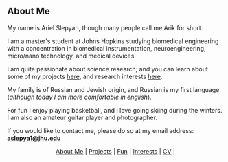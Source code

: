 ## About Me

My name is Ariel Slepyan, though many people call me Arik for short.

I am a master's student at Johns Hopkins studying biomedical engineering with a concentration in biomedical instrumentation, neuroengineering, micro/nano technology, and medical devices.

I am quite passionate about science research; and you can learn about some of my projects [here](http://arielslepyan.me/Projects), and research interests [here](http://arielslepyan.me/Interests).

My family is of Russian and Jewish origin, and Russian is my first language (*although today I am more comfortable in english*).

For fun I enjoy playing basketball, and I love going skiing during the winters.
I am also an amateur guitar player and photographer.

If you would like to contact me, please do so at my email address: **aslepya1@jhu.edu**

<p align="center">
  <a href="http://arielslepyan.me/Aboutme">About Me</a> |         
  <a href="http://arielslepyan.me/Projects">Projects</a> |
  <a href="http://arielslepyan.me/Fun">Fun</a> |
  <a href="http://arielslepyan.me/Interests">Interests</a> |
  <a href="http://arielslepyan.me/CV">CV</a> |
</p>
